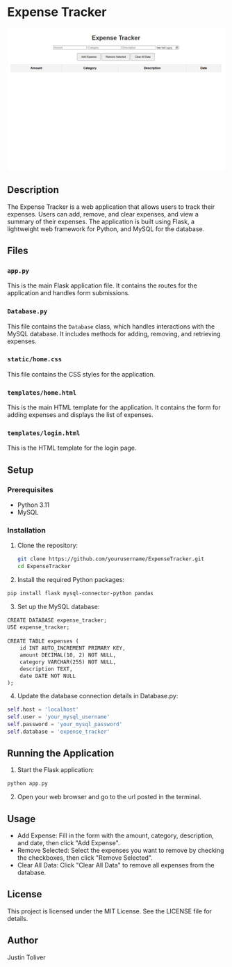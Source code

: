 # Expense Tracker
![Expense Tracker UI](static/image.png)
## Description

The Expense Tracker is a web application that allows users to track their expenses. Users can add, remove, and clear expenses, and view a summary of their expenses. The application is built using Flask, a lightweight web framework for Python, and MySQL for the database.

## Files

### `app.py`

This is the main Flask application file. It contains the routes for the application and handles form submissions.

### `Database.py`

This file contains the `Database` class, which handles interactions with the MySQL database. It includes methods for adding, removing, and retrieving expenses.

### `static/home.css`

This file contains the CSS styles for the application.

### `templates/home.html`

This is the main HTML template for the application. It contains the form for adding expenses and displays the list of expenses.

### `templates/login.html`

This is the HTML template for the login page.

## Setup

### Prerequisites

- Python 3.11
- MySQL

### Installation

1. Clone the repository:

   ```bash
   git clone https://github.com/yourusername/ExpenseTracker.git
   cd ExpenseTracker
   ```
2. Install the required Python packages:
  ```bash
  pip install flask mysql-connector-python pandas
  ```
3. Set up the MySQL database:
```MySQL
CREATE DATABASE expense_tracker;
USE expense_tracker;

CREATE TABLE expenses (
    id INT AUTO_INCREMENT PRIMARY KEY,
    amount DECIMAL(10, 2) NOT NULL,
    category VARCHAR(255) NOT NULL,
    description TEXT,
    date DATE NOT NULL
);
```
4. Update the database connection details in Database.py:
```python
self.host = 'localhost'
self.user = 'your_mysql_username'
self.password = 'your_mysql_password'
self.database = 'expense_tracker'
```
## Running the Application
1. Start the Flask application:
```bash
python app.py
```
2. Open your web browser and go to the url posted in the terminal.

## Usage
* Add Expense: Fill in the form with the amount, category, description, and date, then click "Add Expense".
* Remove Selected: Select the expenses you want to remove by checking the checkboxes, then click "Remove Selected".
* Clear All Data: Click "Clear All Data" to remove all expenses from the database.

## License
This project is licensed under the MIT License. See the LICENSE file for details.

## Author
Justin Toliver

